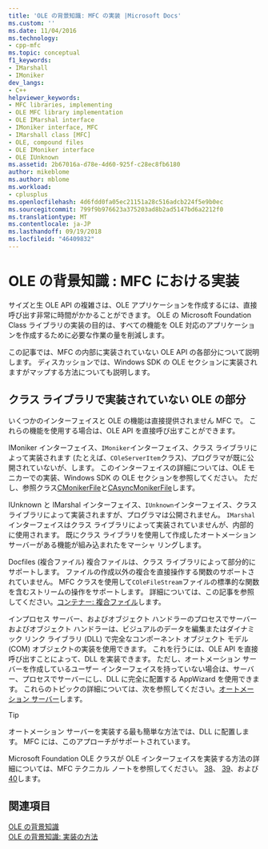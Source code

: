 ```yaml
---
title: 'OLE の背景知識: MFC の実装 |Microsoft Docs'
ms.custom: ''
ms.date: 11/04/2016
ms.technology:
- cpp-mfc
ms.topic: conceptual
f1_keywords:
- IMarshall
- IMoniker
dev_langs:
- C++
helpviewer_keywords:
- MFC libraries, implementing
- OLE MFC library implementation
- OLE IMarshal interface
- IMoniker interface, MFC
- IMarshall class [MFC]
- OLE, compound files
- OLE IMoniker interface
- OLE IUnknown
ms.assetid: 2b67016a-d78e-4d60-925f-c28ec8fb6180
author: mikeblome
ms.author: mblome
ms.workload:
- cplusplus
ms.openlocfilehash: 4d6fdd0fa05ec21151a28c516adcb224f5e9b0ec
ms.sourcegitcommit: 799f9b976623a375203ad8b2ad5147bd6a2212f0
ms.translationtype: MT
ms.contentlocale: ja-JP
ms.lasthandoff: 09/19/2018
ms.locfileid: "46409832"
---
```

# <a name="ole-background-mfc-implementation"></a>OLE の背景知識 : MFC における実装

サイズと生 OLE API の複雑さは、OLE アプリケーションを作成するには、直接呼び出す非常に時間がかかることができます。 OLE の Microsoft Foundation Class ライブラリの実装の目的は、すべての機能を OLE 対応のアプリケーションを作成するために必要な作業の量を削減します。

この記事では、MFC の内部に実装されていない OLE API の各部分について説明します。 ディスカッションでは、Windows SDK の OLE セクションに実装されますがマップする方法についても説明します。

##  <a name="_core_portions_of_ole_not_implemented_by_the_class_library"></a> クラス ライブラリで実装されていない OLE の部分

いくつかのインターフェイスと OLE の機能は直接提供されません MFC で。 これらの機能を使用する場合は、OLE API を直接呼び出すことができます。

IMoniker インターフェイス、`IMoniker`インターフェイス、クラス ライブラリによって実装されます (たとえば、`COleServerItem`クラス)、プログラマが既に公開されていないが、します。 このインターフェイスの詳細については、OLE モニカーでの実装、Windows SDK の OLE セクションを参照してください。 ただし、参照クラス[CMonikerFile](../mfc/reference/cmonikerfile-class.md)と[CAsyncMonikerFile](../mfc/reference/casyncmonikerfile-class.md)します。

IUnknown と IMarshal インターフェイス、`IUnknown`インターフェイス、クラス ライブラリによって実装されますが、プログラマは公開されません。 `IMarshal`インターフェイスはクラス ライブラリによって実装されていませんが、内部的に使用されます。 既にクラス ライブラリを使用して作成したオートメーション サーバーがある機能が組み込まれたをマーシャ リングします。

Docfiles (複合ファイル) 複合ファイルは、クラス ライブラリによって部分的にサポートします。 ファイルの作成以外の複合を直接操作する関数のサポートされていません。 MFC クラスを使用して`COleFileStream`ファイルの標準的な関数を含むストリームの操作をサポートします。 詳細については、この記事を参照してください。[コンテナー: 複合ファイル](../mfc/containers-compound-files.md)します。

インプロセス サーバー、およびオブジェクト ハンドラーのプロセスでサーバーおよびオブジェクト ハンドラーは、ビジュアルのデータを編集またはダイナミック リンク ライブラリ (DLL) で完全なコンポーネント オブジェクト モデル (COM) オブジェクトの実装を使用できます。 これを行うには、OLE API を直接呼び出すことによって、DLL を実装できます。 ただし、オートメーション サーバーを作成しているユーザー インターフェイスを持っていない場合は、サーバー、プロセスでサーバーにし、DLL に完全に配置する AppWizard を使用できます。 これらのトピックの詳細については、次を参照してください。[オートメーション サーバー](../mfc/automation-servers.md)します。

> [!TIP]
>  オートメーション サーバーを実装する最も簡単な方法では、DLL に配置します。 MFC には、このアプローチがサポートされています。

Microsoft Foundation OLE クラスが OLE インターフェイスを実装する方法の詳細については、MFC テクニカル ノートを参照してください。 [38](../mfc/tn038-mfc-ole-iunknown-implementation.md)、 [39](../mfc/tn039-mfc-ole-automation-implementation.md)、および[40](../mfc/tn040-mfc-ole-in-place-resizing-and-zooming.md)します。

## <a name="see-also"></a>関連項目

[OLE の背景知識](../mfc/ole-background.md)<br/>
[OLE の背景知識: 実装の方法](../mfc/ole-background-implementation-strategies.md)

